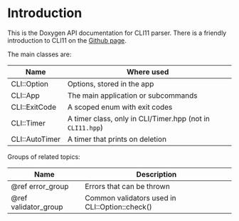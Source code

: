 # Introduction

This is the Doxygen API documentation for CLI11 parser. There is a friendly introduction to CLI11 on the [Github page](https://github.com/CLIUtils/CLI11).

The main classes are:

| Name          | Where used                          |
|---------------|-------------------------------------|
|CLI::Option    | Options, stored in the app          |
|CLI::App       | The main application or subcommands |
|CLI::ExitCode  | A scoped enum with exit codes       |
|CLI::Timer     | A timer class, only in CLI/Timer.hpp (not in `CLI11.hpp`) |
|CLI::AutoTimer | A timer that prints on deletion     |


Groups of related topics:

| Name                 | Description                                    |
|----------------------|------------------------------------------------|
| @ref error_group     | Errors that can be thrown                      |
| @ref validator_group | Common validators used in CLI::Option::check() |



